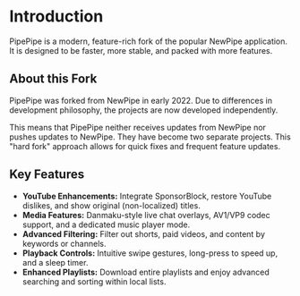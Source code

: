 # Introduction

PipePipe is a modern, feature-rich fork of the popular NewPipe application. It is designed to be faster, more stable, and packed with more features.

## About this Fork

PipePipe was forked from NewPipe in early 2022. Due to differences in development philosophy, the projects are now developed independently.

This means that PipePipe neither receives updates from NewPipe nor pushes updates to NewPipe. They have become two separate projects. This "hard fork" approach allows for quick fixes and frequent feature updates.

## Key Features

- **YouTube Enhancements:** Integrate SponsorBlock, restore YouTube dislikes, and show original (non-localized) titles.
- **Media Features:** Danmaku-style live chat overlays, AV1/VP9 codec support, and a dedicated music player mode.
- **Advanced Filtering:** Filter out shorts, paid videos, and content by keywords or channels.
- **Playback Controls:** Intuitive swipe gestures, long-press to speed up, and a sleep timer.
- **Enhanced Playlists:** Download entire playlists and enjoy advanced searching and sorting within local lists.
